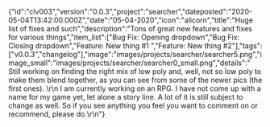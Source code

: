 {"id":"clv003","version":"0.0.3","project":"searcher","dateposted":"2020-05-04T13:42:00.000Z","date":"05-04-2020","icon":"alicorn","title":"Huge list of fixes and such","description":"Tons of great new features and fixes for various things","item_list":["Bug Fix: Opening dropdown","Bug Fix: Closing dropdown","Feature: New thing #1 ","Feature: New thing #2"],"tags":["v0.0.3","changelog"],"image":"images/projects/searcher/searcher5.png","image_small":"images/projects/searcher/searcher0_small.png","details":"  Still working on finding the right mix of low poly and, well, not so low poly to make them blend together, as you can see from some of the newer pics (the first ones).  \r\n  I am currently working on an RPG. I have not come up with a name for my game yet, let alone a story line. A lot of it is still subject to change as well. So if you see anything you feel you want to comment on or recommend, please do.\r\n"}